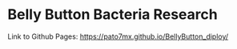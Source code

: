 # Belly Button Bacteria Research

Link to Github Pages: https://pato7mx.github.io/BellyButton_diploy/
